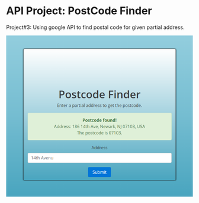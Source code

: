 # API Project: PostCode Finder

Project#3: Using google API to find postal code for given partial address.  

![view](https://github.com/MAshrafM/CWD2_Udemy/blob/master/11_PostCodeFinder/show.png)